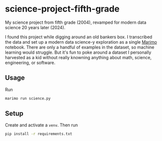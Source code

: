 # science-project-fifth-grade

My science project from fifth grade (2004), revamped for modern data science 20 years later (2024).

I found this project while digging around an old bankers box. I transcribed the data and set up a modern data science-y exploration as a single [Marimo](https://marimo.io/) notebook. There are only a handful of examples in the dataset, so machine learning would struggle. But it's fun to poke around a dataset I personally harvested as a kid without really knowning anything about math, science, engineering, or software.

## Usage

Run

```sh
marimo run science.py
```

## Setup

Create and activate a `venv`. Then run

```sh
pip install -r requirements.txt
```
